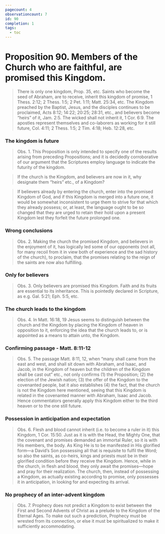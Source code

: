 ```yaml
---
pagecount: 4
observationcount: 7
id: 90
completion: 1
tags:
  - toc
---
```

# Proposition 90. Members of the Church who are faithful, are promised this Kingdom.

>There is only one kingdom, Prop. 35, etc. Saints who become the seed of Abraham, are to receive, inherit this kingdom of promise, 1 Thess. 2:12; 2 Thess. 1:5; 2 Pet. 1:11; Matt. 25:34, etc. The Kingdom preached by the Baptist, Jesus, and the disciples continues to be proclaimed, Acts 8:12; 14:22; 20:25; 28:31, etc., and believers become “heirs” of it, Jam. 2:5. The wicked shall not inherit it, 1 Cor. 6:9. The apostles represent themselves and co-laborers as working for it still future, Col. 4:11; 2 Thess. 1:5; 2 Tim. 4:18; Heb. 12:28, etc.
### The kingdom is future
>Obs. 1. This Proposition is only intended to specify one of the results arising from preceding Propositions; and it is decidedly corroborative of our argument that the Scriptures employ language to indicate the futurity of the kingdom.

>If the church is the Kingdom, and believers are now in it, why designate them “heirs” etc., of a Kingdom?

>If believers already by entering the church, enter into the promised Kingdom of God, and if this Kingdom is merged into a future one, it would be somewhat inconsistent to urge them to strive for that which they already possess; or, at least, the language ought to be so changed that they are urged to retain their hold upon a present Kingdom lest they forfeit the future prolonged one.
### Wrong conclusions
>Obs. 2. Making the church the promised Kingdom, and believers in the enjoyment of it, has logically led some of our opponents (not all, for many recoil from it in view both of experience and the sad history of the church), to proclaim, that the promises relating to the reign of the saints are now also fulfilling.
### Only for believers
>Obs. 3. Only believers are promised this Kingdom. Faith and its fruits are essential to its inheritance. This is pointedly declared in Scripture, as e.g. Gal. 5:21; Eph. 5:5, etc.
### The church leads to the kingdom
>Obs. 4. In Matt. 16:18, 19 Jesus seems to distinguish between the church and the Kingdom by placing the Kingdom of heaven in opposition to it, enforcing the idea that the church leads to, or is appointed as a means to attain unto, the Kingdom.
### Confirming passage - Matt. 8:11-12
>Obs. 5. The passage Matt. 8:11, 12, when “many shall came from the east and west, and shall sit down with Abraham, and Isaac, and Jacob, in the Kingdom of heaven but the children of the Kingdom shall be cast out” etc., not only confirms (1) the Proposition; (2) the election of the Jewish nation; (3) the offer of the Kingdom to the covenanted people, bat it also establishes (4) the fact, that the church is not the Kingdom here mentioned, seeing that this Kingdom is related in the covenanted manner with Abraham, Isaac and Jacob. Hence commentators generally apply this Kingdom either to the third heaven or to the one still future.
### Possession in anticipation and expectation
>Obs. 6. Flesh and blood cannot inherit (i.e. to become a ruler in it) this Kingdom, 1 Cor. 15:50. Just as it is with the Head, the Mighty One, that the covenant and promises demanded an immortal Ruler, so it is with His members, the body. As King He is to be manifested in His glorified form—a David’s Son possessing all that is requisite to fulfil the Word; so also the saints, as co-heirs, kings and priests must be in their glorified condition before they receive the Kingdom. Hence, while in the church, in flesh and blood, they only await the promises—hope and pray for their realization. The church, then, instead of possessing a Kingdom, as actually existing according to promise, only possesses it in anticipation, in looking for and expecting its arrival.
### No prophecy of an inter-advent kingdom
>Obs. 7. Prophecy does not predict a Kingdom to exist between the First and Second Advents of Christ as a prelude to the Kingdom of the Eternal Ages. To make out such a prediction, Prophecy must be wrested from its connection, or else it must be spiritualized to make it sufficiently accommodating.